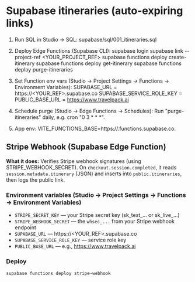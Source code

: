# Supabase itineraries (auto-expiring links)

1) Run SQL in Studio → SQL:
   supabase/sql/001_itineraries.sql

2) Deploy Edge Functions (Supabase CLI):
   supabase login
   supabase link --project-ref <YOUR_PROJECT_REF>
   supabase functions deploy create-itinerary
   supabase functions deploy get-itinerary
   supabase functions deploy purge-itineraries

3) Set Function env vars (Studio → Project Settings → Functions → Environment Variables):
   SUPABASE_URL = https://<YOUR_REF>.supabase.co
   SUPABASE_SERVICE_ROLE_KEY = <service role key>
   PUBLIC_BASE_URL = https://www.travelpack.ai

4) Schedule purge (Studio → Edge Functions → Schedules):
   Run "purge-itineraries" daily, e.g. cron "0 3 * * *".

5) App env: VITE_FUNCTIONS_BASE=https://<REF>.functions.supabase.co.

## Stripe Webhook (Supabase Edge Function)

**What it does:** Verifies Stripe webhook signatures (using STRIPE_WEBHOOK_SECRET). On `checkout.session.completed`, it reads `session.metadata.itinerary` (JSON) and inserts into `public.itineraries`, then logs the public link.

### Environment variables (Studio → Project Settings → Functions → Environment Variables)
- `STRIPE_SECRET_KEY` — your Stripe secret key (sk_test_... or sk_live_...)
- `STRIPE_WEBHOOK_SECRET` — the `whsec_...` from your Stripe webhook endpoint
- `SUPABASE_URL` — https://<YOUR_REF>.supabase.co
- `SUPABASE_SERVICE_ROLE_KEY` — service role key
- `PUBLIC_BASE_URL` — e.g., https://www.travelpack.ai

### Deploy
```bash
supabase functions deploy stripe-webhook
```